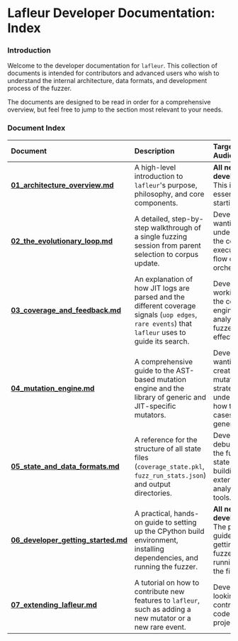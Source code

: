 # Lafleur Developer Documentation: Index

### Introduction

Welcome to the developer documentation for `lafleur`. This collection of documents is intended for contributors and advanced users who wish to understand the internal architecture, data formats, and development process of the fuzzer.

The documents are designed to be read in order for a comprehensive overview, but feel free to jump to the section most relevant to your needs.

### Document Index

| Document | Description | Target Audience |
| :--- | :--- | :--- |
| **[01\_architecture\_overview.md](https://www.google.com/search?q=./01_architecture_overview.md)** | A high-level introduction to `lafleur`'s purpose, philosophy, and core components. | **All new developers.** This is the essential starting point. |
| **[02\_the\_evolutionary\_loop.md](https://www.google.com/search?q=./02_the_evolutionary_loop.md)** | A detailed, step-by-step walkthrough of a single fuzzing session from parent selection to corpus update. | Developers wanting to understand the core execution flow of the orchestrator. |
| **[03\_coverage\_and\_feedback.md](https://www.google.com/search?q=./03_coverage_and_feedback.md)** | An explanation of how JIT logs are parsed and the different coverage signals (`uop edges`, `rare events`) that `lafleur` uses to guide its search. | Developers working on the coverage engine or analyzing the fuzzer's effectiveness. |
| **[04\_mutation\_engine.md](https://www.google.com/search?q=./04_mutation_engine.md)** | A comprehensive guide to the AST-based mutation engine and the library of generic and JIT-specific mutators. | Developers wanting to create new mutation strategies or understand how test cases are generated. |
| **[05\_state\_and\_data\_formats.md](https://www.google.com/search?q=./05_state_and_data_formats.md)** | A reference for the structure of all state files (`coverage_state.pkl`, `fuzz_run_stats.json`) and output directories. | Developers debugging the fuzzer's state or building external analysis tools. |
| **[06\_developer\_getting\_started.md](https://www.google.com/search?q=./06_developer_getting_started.md)** | A practical, hands-on guide to setting up the CPython build environment, installing dependencies, and running the fuzzer. | **All new developers.** The practical guide to getting the fuzzer running for the first time. |
| **[07\_extending\_lafleur.md](https://www.google.com/search?q=./07_extending_lafleur.md)** | A tutorial on how to contribute new features to `lafleur`, such as adding a new mutator or a new rare event. | Developers looking to contribute code to the project. |
